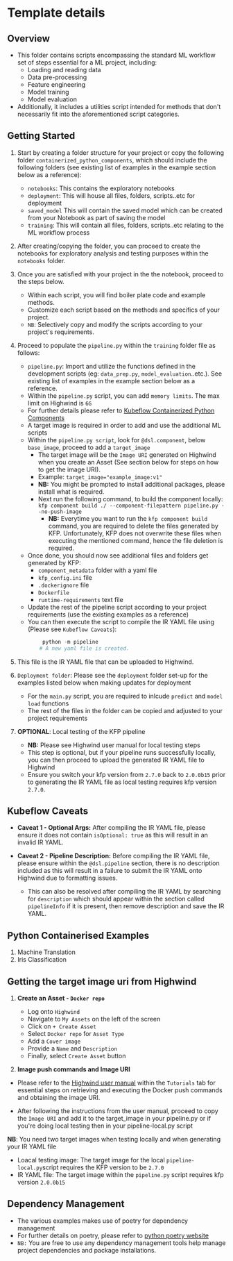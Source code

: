 # Template details

## Overview
- This folder contains scripts encompassing the standard ML workflow set of steps essential for a ML project, including:
    - Loading and reading data
    - Data pre-processing
    - Feature engineering
    - Model training
    - Model evaluation
- Additionally, it includes a utilities script intended for methods that don't necessarily fit into the aforementioned script categories.

## Getting Started
1. Start by creating a folder structure for your project or copy the following folder `containerized_python_components`, which should include the following folders (see existing list of examples in the example section below as a reference):
    - `notebooks`: This contains the exploratory  notebooks
    - `deployment`: This will house all files, folders, scripts..etc for deployment
    - `saved_model` This will contain the saved model which can be created from your Notebook as part of saving the model
    - `training`: This will contain all files, folders, scripts..etc relating to the ML workflow process
2. After creating/copying the folder, you can proceed to create the notebooks for exploratory analysis and testing purposes within the `notebooks` folder.

3. Once you are satisfied with your project in the the notebook, proceed to the steps below.
    - Within each script, you will find boiler plate code and example methods.
    - Customize each script based on the methods and specifics of your project.
    - `NB`: Selectively copy and modify the scripts according to your project's requirements.


4. Proceed to populate the `pipeline.py` within the `training` folder file as follows:
    - `pipeline.py`: Import and utilize the functions defined in the development scripts (eg: `data_prep.py`, `model_evaluation`..etc.). See existing list of examples in the example section below as a reference.
    - Within the `pipeline.py` script, you can add `memory limits`. The max limit on Highwind is `6G`
    - For further details please refer to [Kubeflow Containerized Python Components](https://www.kubeflow.org/docs/components/pipelines/v2/components/containerized-python-components/)
    - A target image is required in order to add and use the additional ML scripts
    - Within the `pipeline.py script`, look for `@dsl.component`, below `base_image`, proceed to add a `target_image`
        - The target image will be the `Image URI` generated on Highwind when you create an Asset (See section below for steps on how to get the image URI). 
        - Example: `target_image="example_image:v1"`
        - **NB:** You might be prompted to install additional packages, please install what is required.
        - Next run the following command, to build the component locally: `kfp component build ./ --component-filepattern pipeline.py --no-push-image`
            -  **NB:** Everytime you want to run the `kfp component build` command, you are required to delete the files generated by KFP. Unfortunately, KFP does not overwrite these files when executing the mentioned command, hence the file deletion is required.
    - Once done, you should now see additional files and folders get generated by KFP:
        - `component_metadata` folder with a yaml file 
        - `kfp_config.ini` file
        - `.dockerignore` file
        - `Dockerfile`
        - `runtime-requirements` text file
    - Update the rest of the pipeline script according to your project requirements (use the existing examples as a reference)
    - You can then execute the script to compile the IR YAML file using (Please see `Kubeflow Caveats`):
    ```python
            python -m pipeline
           # A new yaml file is created.
    ```
5.  This file is the IR YAML file that can be uploaded to Highwind.

6. `Deployment folder`: Please see the `deployment` folder set-up for the examples listed below when making updates for deployment
    - For the `main.py` script, you are required to inlcude `predict` and `model load` functions
    - The rest of the files in the folder can be copied and adjusted to your project requirements

7. **OPTIONAL**: Local testing of the KFP pipeline
   - **NB:** Please see Highwind user manual for local testing steps
   - This step is optional, but if your pipeline runs successfully locally, you can then proceed to upload the generated IR YAML file to Highwind
   - Ensure you switch your kfp version from `2.7.0` back to `2.0.0b15` prior to generating the IR YAML file as local testing requires kfp version `2.7.0`.


## Kubeflow Caveats
- **Caveat 1 - Optional Args:** After compiling the IR YAML file, please ensure it does not contain `isOptional: true` as this will result in an invalid IR YAML.

- **Caveat 2 - Pipeline Description:** Before compiling the IR YAML file, please ensure within the `@dsl.pipeline` section, there is no description included as this will result in a failure to submit the IR YAML onto Highwind due to formatting issues.
    - This can also be resolved after compiling the IR YAML by searching for `description` which should appear within the section called `pipelineInfo` if it is present, then remove description and save the IR YAML.


## Python Containerised Examples
1. Machine Translation
2. Iris Classification

## Getting the target image uri from Highwind
1. **Create an Asset - `Docker repo`**
    - Log onto `Highwind`
    - Navigate to `My Assets` on the left of the screen
    - Click on `+ Create Asset`
    - Select `Docker repo` for `Asset Type`
    - Add a `Cover image`
    - Provide a `Name` and `Description`
    - Finally, select `Create Asset` button

2. **Image push commands and Image URI**
 - Please refer to the [Highwind user manual](https://docs.highwind.ai/) within the `Tutorials` tab for essential steps on retrieving and executing the Docker push commands and obtaining the image URI.

 - After following the instructions from the user manual, proceed to copy the `Image URI` and add it to the target_image in your pipeline.py or if you're doing local testing then in your pipeline-local.py script

**NB**: You need two target images when testing locally and when generating your IR YAML file
 - Loacal testing image: The target image for the local `pipeline-local.py`script requires the KFP version to be `2.7.0`
 - IR YAML file: The target image within the `pipeline.py` script requires kfp version `2.0.0b15`


## Dependency Management
- The various examples makes use of poetry for dependency management
- For further details on poetry, please refer to [python poetry website](https://python-poetry.org/docs/)
- `NB:` You are free to use any dependency management tools help manage project dependencies and package installations.